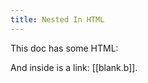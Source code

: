 ```yaml
---
title: Nested In HTML
---
```


This doc has some HTML:

<div class="box">
  And inside is a link: [[blank.b]].
</div>
